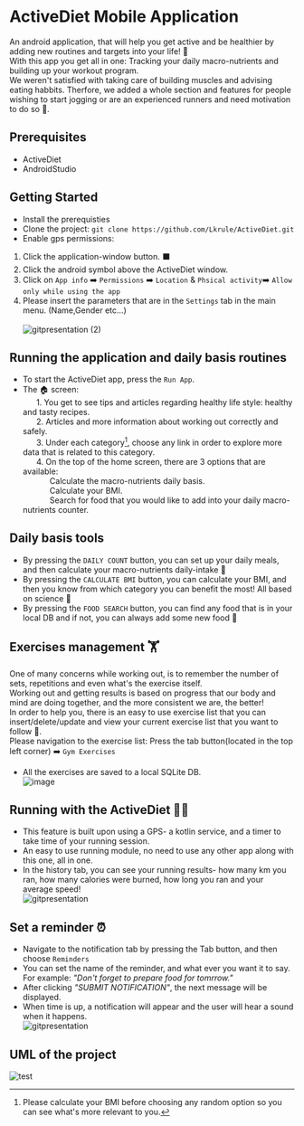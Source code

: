 # ActiveDiet Mobile Application
An android application, that will help you get active and be healthier by adding new routines and targets into your life! :dart: </br>
With this app you get all in one: Tracking your daily macro-nutrients and building up your workout program.</br>
We weren't satisfied with taking care of building muscles and advising eating habbits. Therfore, we added a whole section and features for  people wishing to start jogging or are an experienced runners and need motivation to do so :running:.</br>
## Prerequisites
* ActiveDiet
* AndroidStudio
## Getting Started
* Install the prerequisties
* Clone the project: ```git clone https://github.com/Lkrule/ActiveDiet.git```
* Enable gps permissions:</br>
1. Click the application-window button. :black_large_square:
2. Click the android symbol above the ActiveDiet window. 
3. Click on ```App info``` :arrow_right:	```Permissions``` :arrow_right:	```Location``` & ```Phsical activity```:arrow_right:	```Allow only while using the app```
4. Please insert the parameters that are in the ```Settings``` tab in the main menu. (Name,Gender etc...)
</br></br>
![gitpresentation (2)](https://user-images.githubusercontent.com/56928005/175322864-080bfe7f-b1c6-475d-a0e3-8f75291c6929.png)


## Running the application and daily basis routines
* To start the ActiveDiet app, press the ```Run App```.</br>
* The :house: screen:</br>
&nbsp;&nbsp;&nbsp;&nbsp;&nbsp;&nbsp;1. You get to see tips and articles regarding healthy life style: healthy and tasty recipes.</br>
&nbsp;&nbsp;&nbsp;&nbsp;&nbsp;&nbsp;2. Articles and more information about working out correctly and safely.</br>
&nbsp;&nbsp;&nbsp;&nbsp;&nbsp;&nbsp;3. Under each category[^1], choose any link in order to explore more data that is related to this category.</br>
&nbsp;&nbsp;&nbsp;&nbsp;&nbsp;&nbsp;4. On the top of the home screen, there are 3 options that are available:</br>
&nbsp;&nbsp;&nbsp;&nbsp;&nbsp;&nbsp;&nbsp;&nbsp;&nbsp;&nbsp;&nbsp;&nbsp;Calculate the macro-nutrients daily basis.</br>
&nbsp;&nbsp;&nbsp;&nbsp;&nbsp;&nbsp;&nbsp;&nbsp;&nbsp;&nbsp;&nbsp;&nbsp;Calculate your BMI.</br>
&nbsp;&nbsp;&nbsp;&nbsp;&nbsp;&nbsp;&nbsp;&nbsp;&nbsp;&nbsp;&nbsp;&nbsp;Search for food that you would like to add into your daily macro-nutrients counter.</br>
## Daily basis tools
* By pressing the `DAILY COUNT` button, you can set up your daily meals, and then calculate your macro-nutrients daily-intake :green_salad:</br>
* By pressing the `CALCULATE BMI` button, you can calculate your BMI, and then you know from which category you can benefit the most! All based on science :muscle:</br>
* By pressing the `FOOD SEARCH` button, you can find any food that is in your local DB and if not, you can always add some new food :poultry_leg:</br>


## Exercises management :weight_lifting:
One of many concerns while working out, is to remember the number of sets, repetitions and even what's the exercise itself.</br>
Working out and getting results is based on progress that our body and mind are doing together, and the more consistent we are, the better!</br>
In order to help you, there is an easy to use exercise list that you can insert/delete/update and view your current exercise list that you want to follow :page_facing_up:.</br>
Please navigation to the exercise list: Press the tab button(located in the top left corner) :arrow_right:	```Gym Exercises```
* All the exercises are saved to a local SQLite DB.
</br>![image](https://user-images.githubusercontent.com/56928005/175301940-ffead271-3081-4282-ae02-bd87de489512.png)

## Running with the ActiveDiet :running_woman:
* This feature is built upon using a GPS- a kotlin service, and a timer to take time of your running session.</br>
* An easy to use running module, no need to use any other app along with this one, all in one.
* In the history tab, you can see your running results- how many km you ran, how many calories were burned, how long you ran and your average speed!</br>
![gitpresentation](https://user-images.githubusercontent.com/56928005/175313094-9d58a4c8-f767-403f-b50f-9ed2e18234a7.png)



## Set a reminder :alarm_clock:
* Navigate to the notification tab by pressing the Tab button, and then choose ```Reminders```
* You can set the name of the reminder, and what ever you want it to say. For example: _"Don't forget to prepare food for tomrrow."_
* After clicking _"SUBMIT NOTIFICATION"_, the next message will be displayed.</br>
* When time is up, a notification will appear and the user will hear a sound when it happens.</br>
![gitpresentation](https://user-images.githubusercontent.com/56928005/175311928-6c8587c7-df03-458a-b593-57316279fc15.png)










[^1]: Please calculate your BMI before choosing any random option so you can see what's more relevant to you.
## UML of the project
![test](https://user-images.githubusercontent.com/17682527/175359444-de9e977d-6fe1-486e-a9d9-6d02006d953f.png)
